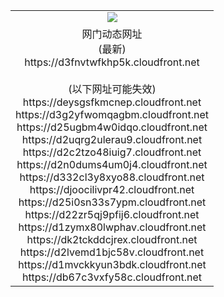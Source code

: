﻿<table>
  <tr></tr>
  <tr><td colspan=2 align=center><img src="https://d3fnvtwfkhp5k.cloudfront.net/Up/oGate.jpg" /></td></tr>
  <tr><td colspan=2 align=center>网门动态网址<br/>(最新)
<br>https://d3fnvtwfkhp5k.cloudfront.net
<br/><br/>(以下网址可能失效)
<br>https://deysgsfkmcnep.cloudfront.net
<br>https://d3g2yfwomqagbm.cloudfront.net
<br>https://d25ugbm4w0idqo.cloudfront.net
<br>https://d2uqrg2ulerau9.cloudfront.net
<br>https://d2c2tzo48iuig7.cloudfront.net
<br>https://d2n0dums4um0j4.cloudfront.net
<br>https://d332cl3y8xyo88.cloudfront.net
<br>https://djoocilivpr42.cloudfront.net
<br>https://d25i0sn33s7ypm.cloudfront.net
<br>https://d22zr5qj9pfij6.cloudfront.net
<br>https://d1zymx80lwphav.cloudfront.net
<br>https://dk2tckddcjrex.cloudfront.net
<br>https://d2lvemd1bjc58v.cloudfront.net
<br>https://d1mvckkyun3bdk.cloudfront.net
<br>https://db67c3vxfy58c.cloudfront.net
    </td>
  </tr>
</table>
